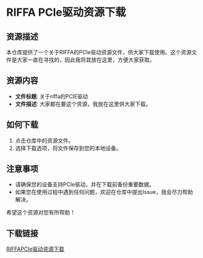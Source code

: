 # RIFFA PCIe驱动资源下载

## 资源描述

本仓库提供了一个关于RIFFA的PCIe驱动资源文件，供大家下载使用。这个资源文件是大家一直在寻找的，因此我将其放在这里，方便大家获取。

## 资源内容

- **文件标题**: 关于riffa的PCIE驱动
- **文件描述**: 大家都在要这个资源，我放在这里供大家下载。

## 如何下载

1. 点击仓库中的资源文件。
2. 选择下载选项，将文件保存到您的本地设备。

## 注意事项

- 请确保您的设备支持PCIe驱动，并在下载前备份重要数据。
- 如果您在使用过程中遇到任何问题，欢迎在仓库中提出Issue，我会尽力帮助解决。

希望这个资源对您有所帮助！

## 下载链接

[RIFFAPCIe驱动资源下载](https://pan.quark.cn/s/29337717dc78)